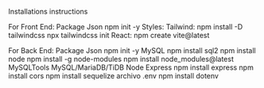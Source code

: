 
Installations instructions

For Front End:
Package Json npm init -y
Styles:
Tailwind: npm install -D tailwindcss
npx tailwindcss init
React: npm create vite@latest

For Back End:
Package Json npm init -y
MySQL npm install sql2
npm install node
npm install -g node-modules
npm install node_modules@latest 
MySQLTools MySQL/MariaDB/TiDB
Node Express npm install express
npm install cors
npm install sequelize
archivo .env npm install dotenv
